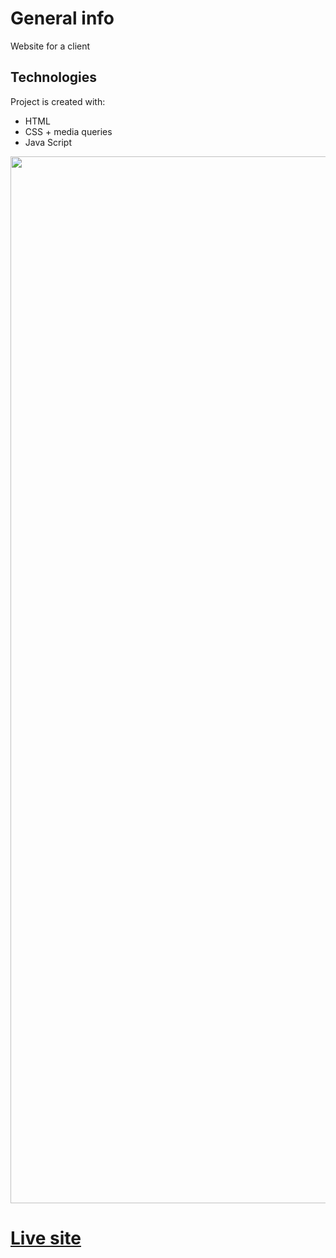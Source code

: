 # General info

Website for a client

## Technologies

Project is created with:

- HTML
- CSS + media queries
- Java Script

<img width="1675" alt="" src="">

<h1><a href="http://www.luxes.lt">Live site</a></h1>
